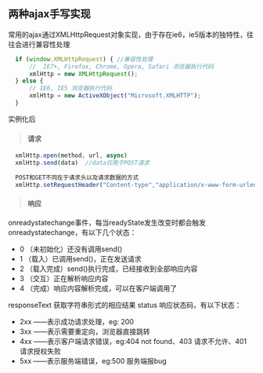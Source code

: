 ## 两种ajax手写实现
  常用的ajax通过XMLHttpRequest对象实现，由于存在ie6，ie5版本的独特性，往往会进行兼容性处理
  ```javascript
    if (window.XMLHttpRequest) { //兼容性处理
        //  IE7+, Firefox, Chrome, Opera, Safari 浏览器执行代码
        xmlHttp = new XMLHttpRequest();
    } else {
        // IE6, IE5 浏览器执行代码
        xmlHttp = new ActiveXObject("Microsoft.XMLHTTP");
    }
  ```
  实例化后
  > #### 请求
  ```javascript
    xmlHttp.open(method, url, async)  
    xmlHttp.send(data)  //data仅用于POST请求
    
    POST和GET不同在于请求头以及请求数据的方式
    xmlHttp.setRequestHeader("Content-type","application/x-www-form-urlencoded");
  ```
  
  > #### 响应
  onreadystatechange事件，每当readyState发生改变时都会触发onreadystatechange，有以下几个状态：
    
  - 0 （未初始化）还没有调用send()
  - 1 （载入）已调用send()，正在发送请求
  - 2 （载入完成）send()执行完成，已经接收到全部响应内容
  - 3 （交互）正在解析响应内容
  - 4 （完成）响应内容解析完成，可以在客户端调用了

  responseText 获取字符串形式的相应结果
  status 响应状态码，有以下状态：

  - 2xx ——表示成功请求处理，eg: 200
  - 3xx ——表示需要重定向，浏览器直接跳转
  - 4xx ——表示客户端请求错误，eg:404 not found、403 请求不允许、401 请求授权失败
  - 5xx ——表示服务端错误，eg:500 服务端报bug
    
